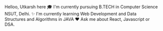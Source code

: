Helloo, Utkarsh here
🎓 I'm currently pursuing B.TECH in Computer Science NSUT, Delhi.
✨ I'm currently learning Web Development and Data Structures and Algorithms in JAVA
❤️ Ask me about React, Javascript or DSA.



  
